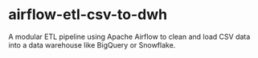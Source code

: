 # airflow-etl-csv-to-dwh
A modular ETL pipeline using Apache Airflow to clean and load CSV data into a data warehouse like BigQuery or Snowflake.
